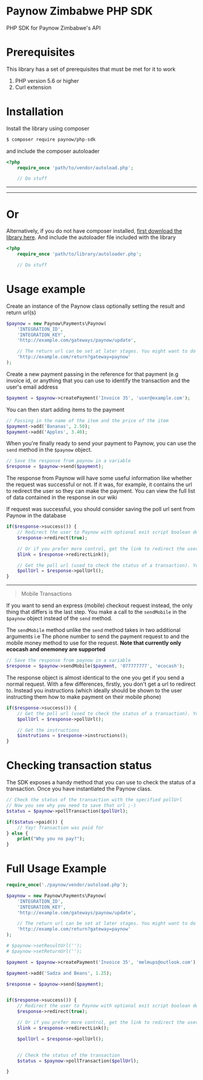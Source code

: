 # Paynow Zimbabwe PHP SDK

PHP SDK for Paynow Zimbabwe's API

# Prerequisites

This library has a set of prerequisites that must be met for it to work

1.  PHP version 5.6 or higher
2.  Curl extension

# Installation

Install the library using composer

```sh
$ composer require paynow/php-sdk
```

and include the composer autoloader

```php
<?php
	require_once 'path/to/vendor/autoload.php';

	// Do stuff
```

---

---

# Or

Alternatively, if you do not have composer installed, [first download the library here](https://gitlab.com/paynow-developer-hub/Paynow-PHP-SDK/-/archive/master/Paynow-PHP-SDK-master.zip). And include the autoloader file included with the library

```php
<?php
	require_once 'path/to/library/autoloader.php';

	// Do stuff
```

# Usage example

Create an instance of the Paynow class optionally setting the result and return url(s)

```php
$paynow = new Paynow\Payments\Paynow(
	'INTEGRATION_ID',
	'INTEGRATION_KEY',
	'http://example.com/gateways/paynow/update',

	// The return url can be set at later stages. You might want to do this if you want to pass data to the return url (like the reference of the transaction)
	'http://example.com/return?gateway=paynow'
);
```

Create a new payment passing in the reference for that payment (e.g invoice id, or anything that you can use to identify the transaction and the user's email address

```php
$payment = $paynow->createPayment('Invoice 35', 'user@example.com');
```

You can then start adding items to the payment

```php
// Passing in the name of the item and the price of the item
$payment->add('Bananas', 2.50);
$payment->add('Apples', 3.40);
```

When you're finally ready to send your payment to Paynow, you can use the `send` method in the `$paynow` object.

```php
// Save the response from paynow in a variable
$response = $paynow->send($payment);
```

The response from Paynow will have some useful information like whether the request was successful or not. If it was, for example, it contains the url to redirect the user so they can make the payment. You can view the full list of data contained in the response in our wiki

If request was successful, you should consider saving the poll url sent from Paynow in the database

```php
if($response->success()) {
    // Redirect the user to Paynow with optional exit script boolean defaulting to false
    $response->redirect(true);

    // Or if you prefer more control, get the link to redirect the user to, then use it as you see fit
	$link = $response->redirectLink();

	// Get the poll url (used to check the status of a transaction). You might want to save this in your DB
	$pollUrl = $response->pollUrl();
}
```

---

> Mobile Transactions

If you want to send an express (mobile) checkout request instead, the only thing that differs is the last step. You make a call to the `sendMobile` in the `$paynow` object
instead of the `send` method.

The `sendMobile` method unlike the `send` method takes in two additional arguments i.e The phone number to send the payment request to and the mobile money method to use for the request. **Note that currently only ecocash and onemoney are supported**

```php
// Save the response from paynow in a variable
$response = $paynow->sendMobile($payment, '077777777', 'ecocash');
```

The response object is almost identical to the one you get if you send a normal request. With a few differences, firstly, you don't get a url to redirect to. Instead you instructions (which ideally should be shown to the user instructing them how to make payment on their mobile phone)

```php
if($response->success()) {
	// Get the poll url (used to check the status of a transaction). You might want to save this in your DB
	$pollUrl = $response->pollUrl();

	// Get the instructions
	$instrutions = $response->instructions();
}
```

# Checking transaction status

The SDK exposes a handy method that you can use to check the status of a transaction. Once you have instantiated the Paynow class.

```php
// Check the status of the transaction with the specified pollUrl
// Now you see why you need to save that url ;-)
$status = $paynow->pollTransaction($pollUrl);

if($status->paid()) {
	// Yay! Transaction was paid for
} else {
	print("Why you no pay?");
}
```

# Full Usage Example

```php
require_once('./paynow/vendor/autoload.php');

$paynow = new Paynow\Payments\Paynow(
	'INTEGRATION_ID',
	'INTEGRATION_KEY',
	'http://example.com/gateways/paynow/update',

	// The return url can be set at later stages. You might want to do this if you want to pass data to the return url (like the reference of the transaction)
	'http://example.com/return?gateway=paynow'
);

# $paynow->setResultUrl('');
# $paynow->setReturnUrl('');

$payment = $paynow->createPayment('Invoice 35', 'melmups@outlook.com');

$payment->add('Sadza and Beans', 1.25);

$response = $paynow->send($payment);


if($response->success()) {
    // Redirect the user to Paynow with optional exit script boolean defaulting to false
    $response->redirect(true);

    // Or if you prefer more control, get the link to redirect the user to, then use it as you see fit
    $link = $response->redirectLink();

	$pollUrl = $response->pollUrl();


	// Check the status of the transaction
	$status = $paynow->pollTransaction($pollUrl);

}
```
